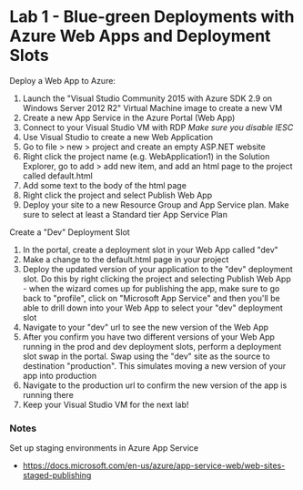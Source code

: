 # Lab 1 - Blue-green Deployments with Azure Web Apps and Deployment Slots

Deploy a Web App to Azure:

1. Launch the "Visual Studio Community 2015 with Azure SDK 2.9 on Windows Server 2012 R2" Virtual Machine image to create a new VM
2. Create a new App Service in the Azure Portal (Web App)
3. Connect to your Visual Studio VM with RDP *Make sure you disable IESC*
4. Use Visual Studio to create a new Web Application
5. Go to file > new > project and create an empty ASP.NET website
6. Right click the project name (e.g. WebApplication1) in the Solution Explorer, go to add > add new item, and add an html page to the project called default.html
7. Add some text to the body of the html page
8. Right click the project and select Publish Web App
9. Deploy your site to a new Resource Group and App Service plan. Make sure to select at least a Standard tier App Service Plan

Create a "Dev" Deployment Slot

1. In the portal, create a deployment slot in your Web App called "dev"
2. Make a change to the default.html page in your project
3. Deploy the updated version of your application to the "dev" deployment slot. Do this by right clicking the project and selecting Publish Web App - when the wizard comes up for publishing the app, make sure to go back to "profile", click on "Microsoft App Service" and then you'll be able to drill down into your Web App to select your "dev" deployment slot
4. Navigate to your "dev" url to see the new version of the Web App
5. After you confirm you have two different versions of your Web App running in the prod and dev deployment slots, perform a deployment slot swap in the portal.  Swap using the "dev" site as the source to destination "production". This simulates moving a new version of your app into production
6. Navigate to the production url to confirm the new version of the app is running there
7. Keep your Visual Studio VM for the next lab!

### Notes

Set up staging environments in Azure App Service
* https://docs.microsoft.com/en-us/azure/app-service-web/web-sites-staged-publishing


